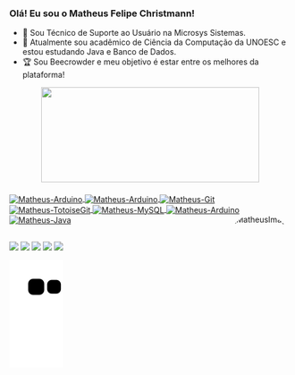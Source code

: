 ### Olá! Eu sou o Matheus Felipe Christmann!

- 🔭 Sou Técnico de Suporte ao Usuário na Microsys Sistemas.
- 🌱 Atualmente sou acadêmico de Ciência da Computação da UNOESC e estou estudando Java e Banco de Dados.
- 🏆 Sou Beecrowder e meu objetivo é estar entre os melhores da plataforma!

<div align="center">
  <a href="https://github.com/matheuschristmann">
  <img height="170em" width="390em" src="https://github-readme-stats.vercel.app/api?username=matheuschristmann&show_icons=true&theme=codeSTACKr&include_all_commits=true&count_private=true"/>
</div>
  <div style="display: inline_block"><br>
  <img align="center" alt="Matheus-Arduino" height="45" width="60" src="https://cdn.jsdelivr.net/gh/devicons/devicon/icons/arduino/arduino-original-wordmark.svg" />
  <img align="center" alt="Matheus-Arduino" height="45" width="60" src="https://cdn.jsdelivr.net/gh/devicons/devicon/icons/c/c-original.svg" />
  <img align="center" alt="Matheus-Git" height="45" width="60" src="https://cdn.jsdelivr.net/gh/devicons/devicon/icons/git/git-original-wordmark.svg" />
  <img align="center" alt="Matheus-TotoiseGit" height="45" width="60" src="https://cdn.jsdelivr.net/gh/devicons/devicon/icons/tortoisegit/tortoisegit-plain.svg" />
  <img align="center" alt="Matheus-MySQL" height="45" width="60" src="https://cdn.jsdelivr.net/gh/devicons/devicon/icons/mysql/mysql-original-wordmark.svg" />
  <img align="center" alt="Matheus-Arduino" height="45" width="60" src="https://cdn.jsdelivr.net/gh/devicons/devicon/icons/postgresql/postgresql-original.svg" />
  <img align="center" alt="Matheus-Java" height="45" width="60" src="https://cdn.jsdelivr.net/gh/devicons/devicon/icons/java/java-original-wordmark.svg" />
  <img align="right" alt="MatheusImage" height="160" style="border-radius:50px;" src="https://v1.padlet.pics/1/image.webp?t=c_limit%2Cdpr_1%2Ch_872%2Cw_1920&url=https%3A%2F%2Fpadlet-uploads.storage.googleapis.com%2F1589321797%2F997d372017a246d3289457d95b148576%2FMatheus.png">
</div>
  
   ##
  
 <div> 
  <a href="https://api.whatsapp.com/send?phone=+5549991687649" target="_blank"><img src="https://img.shields.io/badge/WhatsApp-25D366?style=for-the-badge&logo=whatsapp&logoColor=white" target="_blank"></a>
  <a href="https://www.linkedin.com/in/matheus-christmann-7ba7ba207/" target="_blank"><img src="https://img.shields.io/badge/-LinkedIn-%230077B5?style=for-the-badge&logo=linkedin&logoColor=white" target="_blank"></a>
  <a href="https://www.instagram.com/mathchristmann/" target="_blank"><img src="https://img.shields.io/badge/-Instagram-%23E4405F?style=for-the-badge&logo=instagram&logoColor=white" target="_blank"></a>
  <a href ="mailto:matheus.ch35@hotmail.com" target="_blank"><img src="https://img.shields.io/badge/Microsoft_Outlook-0078D4?style=for-the-badge&logo=microsoft-outlook&logoColor=white" target="_blank"></a>
  <a href="mailto:mateasy16@gmail.com" target="_blank"><img src="https://img.shields.io/badge/Gmail-D14836?style=for-the-badge&logo=gmail&logoColor=white" target="_blank"></a>
 
  ![Snake animation](https://github.com/matheuschristmann/matheuschristmann/blob/output/github-contribution-grid-snake.svg)
   
</div>
